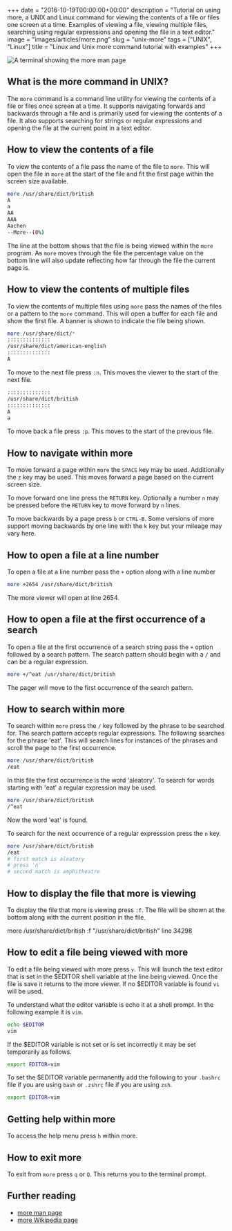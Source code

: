 +++
date = "2016-10-19T00:00:00+00:00"
description = "Tutorial on using more, a UNIX and Linux command for viewing the contents of a file or files one screen at a time. Examples of viewing a file, viewing multiple files, searching using regular expressions and opening the file in a text editor."
image = "images/articles/more.png"
slug = "unix-more"
tags = ["UNIX", "Linux"]
title = "Linux and Unix more command tutorial with examples"
+++

![A terminal showing the more man page][2]

## What is the more command in UNIX?

The `more` command is a command line utility for viewing the contents of a file
or files once screen at a time. It supports navigating forwards and backwards
through a file and is primarily used for viewing the contents of a file. It also
supports searching for strings or regular expressions and opening the file at
the current point in a text editor.

## How to view the contents of a file

To view the contents of a file pass the name of the file to `more`. This will
open the file in `more` at the start of the file and fit the first page within
the screen size available.

```sh
more /usr/share/dict/british
A
a
AA
AAA
Aachen
--More--(0%)
```

The line at the bottom shows that the file is being viewed within the `more`
program. As `more` moves through the file the percentage value on the bottom
line will also update reflecting how far through the file the current page is.

## How to view the contents of multiple files

To view the contents of multiple files using `more` pass the names of the files
or a pattern to the `more` command. This will open a buffer for each file and
show the first file. A banner is shown to indicate the file being shown.

```sh
more /usr/share/dict/*
::::::::::::::
/usr/share/dict/american-english
::::::::::::::
A
```

To move to the next file press `:n`. This moves the viewer to the start of the
next file.

```sh
::::::::::::::
/usr/share/dict/british
::::::::::::::
A
a
```

To move back a file press `:p`. This moves to the start of the previous file.

## How to navigate within more

To move forward a page within `more` the `SPACE` key may be used. Additionally
the `z` key may be used. This moves forward a page based on the current screen
size.

To move forward one line press the `RETURN` key. Optionally a number `n` may be
pressed before the `RETURN` key to move forward by `n` lines.

To move backwards by a page press `b` or `CTRL-B`. Some versions of more support
moving backwards by one line with the `k` key but your mileage may vary here.

## How to open a file at a line number

To open a file at a line number pass the `+` option along with a line number

```sh
more +2654 /usr/share/dict/british
```

The more viewer will open at line 2654.

## How to open a file at the first occurrence of a search

To open a file at the first occurrence of a search string pass the `+` option
followed by a search pattern. The search pattern should begin with a `/` and can
be a regular expression.

```sh
more +/^eat /usr/share/dict/british
```

The pager will move to the first occurrence of the search pattern.

## How to search within more

To search within `more` press the `/` key followed by the phrase to be searched
for. The search pattern accepts regular expressions. The following searches for
the phrase 'eat'. This will search lines for instances of the phrases and scroll
the page to the first occurrence.

```sh
more /usr/share/dict/british
/eat
```

In this file the first occurrence is the word 'aleatory'. To search for words
starting with 'eat' a regular expression may be used.

```sh
more /usr/share/dict/british
/^eat
```

Now the word 'eat' is found.

To search for the next occurrence of a regular expresssion press the `n` key.

```sh
more /usr/share/dict/british
/eat
# first match is aleatory
# press 'n'
# second match is amphitheatre
```

## How to display the file that more is viewing

To display the file that more is viewing press `:f`. The file will be shown at
the bottom along with the current position in the file.

more /usr/share/dict/british :f "/usr/share/dict/british" line 34298

## How to edit a file being viewed with more

To edit a file being viewed with more press `v`. This will launch the text
editor that is set in the $EDITOR shell variable at the line being viewed. Once
the file is save it returns to the more viewer. If no $EDITOR variable is found
`vi` will be used.

To understand what the editor variable is echo it at a shell prompt. In the
following example it is `vim`.

```sh
echo $EDITOR
vim
```

If the $EDITOR variable is not set or is set incorrectly it may be set
temporarily as follows.

```sh
export EDITOR=vim
```

To set the $EDITOR variable permanently add the following to your `.bashrc` file
if you are using `bash` or `.zshrc` file if you are using `zsh`.

```sh
export EDITOR=vim
```

## Getting help within more

To access the help menu press `h` within more.

## How to exit more

To exit from `more` press `q` or `Q`. This returns you to the terminal prompt.

## Further reading

- [more man page][1]
- [more Wikipedia page][3]

[1]: http://linux.die.net/man/1/more
[2]: /images/articles/more.png "Linux and Unix more command"
[3]: https://en.wikipedia.org/wiki/More
